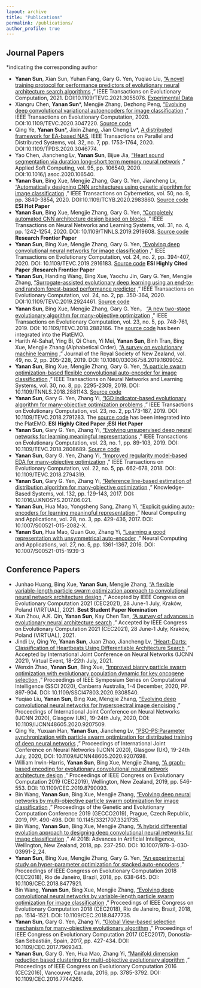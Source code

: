 ```yaml
---
layout: archive
title: "Publications"
permalink: /publications/
author_profile: true
---
```


## Journal Papers

*indicating the corresponding author
* **Yanan Sun**, Xian Sun, Yuhan Fang, Gary G. Yen, Yuqiao Liu, [“A novel training protocol for performance predictors of evolutionary neural architecture search algorithms](https://ieeexplore.ieee.org/document/9336721) ,” IEEE Transactions on Evolutionary Computation, 2021. DOI:10.1109/TEVC.2021.3055076. [Experimental Data](https://github.com/yn-sun/PRI)
* Xiangru Chen, **Yanan Sun***, Mengjie Zhang, Dezhong Peng, [“Evolving deep convolutional variational autoencoders for image classification](https://ieeexplore.ieee.org/document/9306892) ,” IEEE Transactions on Evolutionary Computation, 2020. DOI:10.1109/TEVC.2020.3047220. [Source code](https://github.com/yn-sun/evovae)
* Qing Ye, **Yanan Sun***, Jixin Zhang, Jian Cheng Lv*, [A distributed framework for EA-based NAS](https://ieeexplore.ieee.org/document/9305984), IEEE Transactions on Parallel and Distributed Systems, vol. 32, no. 7, pp. 1753-1764, 2020. DOI:10.1109/TPDS.2020.3046774.
* Yao Chen, Jiancheng Lv, **Yanan Sun**, Bijue Jia, [“Heart sound segmentation via duration long–short term memory neural network](https://www.sciencedirect.com/science/article/abs/pii/S1568494620304798) ,” Applied Soft Computing, vol. 95, pp. 106540, 2020. DOI:10.1016/j.asoc.2020.106540.
* **Yanan Sun**, Bing Xue, Mengjie Zhang, Gary G. Yen, Jiancheng Lv, [“Automatically designing CNN architectures using genetic algorithm for image classification](https://ieeexplore.ieee.org/document/9075201) ,” IEEE Transactions on Cybernetics, vol. 50, no. 9, pp. 3840-3854, 2020. DOI:10.1109/TCYB.2020.2983860. [Source code](https://github.com/yn-sun/cnn-ga) **ESI Hot Paper**
* **Yanan Sun**, Bing Xue, Mengjie Zhang, Gary G. Yen, [“Completely automated CNN architecture design based on blocks](https://ieeexplore.ieee.org/document/8742788/) ,” IEEE Transactions on Neural Networks and Learning Systems, vol. 31, no. 4, pp. 1242-1254, 2020. DOI: 10.1109/TNNLS.2019.2919608. [Source code](https://github.com/yn-sun/ea-cnn) **Research Frontier Paper**
* **Yanan Sun**, Bing Xue, Mengjie Zhang, Gary G. Yen, [“Evolving deep convolutional neural networks for image classification](https://ieeexplore.ieee.org/abstract/document/8712430) ,” IEEE Transactions on Evolutionary Computation, vol. 24, no. 2, pp. 394-407, 2020. DOI: 10.1109/TEVC.2019.2916183. [Source code](https://github.com/yn-sun/evocnn) **ESI Highly Cited Paper**&nbsp;;**Research Frontier Paper**
* **Yanan Sun**, Handing Wang, Bing Xue, Yaochu Jin, Gary G. Yen, Mengjie Zhang, [“Surrogate-assisted evolutionary deep learning using an end-to-end random forest-based performance predictor](https://ieeexplore.ieee.org/document/8744404) ,” IEEE Transactions on Evolutionary Computation, vol. 24, no. 2, pp. 350-364, 2020. DOI:10.1109/TEVC.2019.2924461. [Source code](https://github.com/yn-sun/e2epp)
* **Yanan Sun**, Bing Xue, Mengjie Zhang, Gary G. Yen， [“A new two-stage evolutionary algorithm for many-objective optimization](https://ieeexplore.ieee.org/document/8540041/) ,” IEEE Transactions on Evolutionary Computation, vol. 23, no. 5, pp. 748-761, 2019. DOI: 10.1109/TEVC.2018.2882166. The [source code](https://github.com/BIMK/PlatEMO/tree/master/PlatEMO/Algorithms/MaOEA-IT) has been integrated into the PlatEMO.
* Harith Al-Sahaf, Ying Bi, Qi Chen, Yi Mei, **Yanan Sun**, Binh Tran, Bing Xue, Mengjie Zhang (Alphabetical Order), [“A survey on evolutionary machine learning](https://www.tandfonline.com/doi/abs/10.1080/03036758.2019.1609052) ,” Journal of the Royal Society of New Zealand, vol. 49, no. 2, pp. 205-228, 2019. DOI: 10.1080/03036758.2019.1609052.
* **Yanan Sun**, Bing Xue, Mengjie Zhang, Gary G. Yen, [“A particle swarm optimization-based flexible convolutional auto-encoder for image classification](https://ieeexplore.ieee.org/document/8571181/) ,” IEEE Transactions on Neural Networks and Learning Systems, vol. 30, no. 8, pp. 2295-2309, 2019. DOI: 10.1109/TNNLS.2018.2881143. [Source code](https://github.com/yn-sun/evocae)
* **Yanan Sun**, Gary G. Yen, Zhang Yi, [“IGD indicator-based evolutionary algorithm for many-objective optimization problems](https://ieeexplore.ieee.org/document/8249827/) ,” IEEE Transactions on Evolutionary Computation, vol. 23, no. 2, pp.173-187, 2019. DOI: 10.1109/TEVC.2018.2791283. The [source code](https://github.com/BIMK/PlatEMO/tree/master/PlatEMO/Algorithms/MaOEA-IGD) has been integrated into the PlatEMO. **ESI Highly Cited Paper**&nbsp;;**ESI Hot Paper**
* **Yanan Sun**, Gary G. Yen, Zhang Yi, [“Evolving unsupervised deep neural networks for learning meaningful representations](https://ieeexplore.ieee.org/document/8300639/) ,” IEEE Transactions on Evolutionary Computation, vol. 23, no. 1, pp. 89-103, 2019. DOI: 10.1109/TEVC.2018.2808689. [Source code](https://github.com/yn-sun/eudnn)
* **Yanan Sun**, Gary G. Yen, Zhang Yi, [“Improved regularity model-based EDA for many-objective optimization](https://www.sciencedirect.com/science/article/pii/S0950705117303015) ,” IEEE Transactions on Evolutionary Computation, vol. 22, no. 5, pp. 662-678, 2018. DOI: 10.1109/TEVC.2018.2794319.
* **Yanan Sun**, Gary G. Yen, Zhang Yi, [“Reference line-based estimation of distribution algorithm for many-objective optimization](https://www.sciencedirect.com/science/article/pii/S0950705117303015) ,” Knowledge-Based Systems, vol. 132, pp. 129-143, 2017. DOI: 10.1016/J.KNOSYS.2017.06.021.
* **Yanan Sun**, Hua Mao, Yongsheng Sang, Zhang Yi, [“Explicit guiding auto-encoders for learning meaningful representation](https://link.springer.com/article/10.1007%2Fs00521-015-2082-x) ,” Neural Computing and Applications, vol. 28, no. 3, pp. 429-436, 2017. DOI: 10.1007/S00521-015-2082-X.
* **Yanan Sun**, Hua Mao, Quan Guo, Zhang Yi, [“Learning a good representation with unsymmetrical auto-encoder](https://link.springer.com/article/10.1007/s00521-015-1939-3) ,” Neural Computing and Applications, vol. 27, no. 5, pp. 1361-1367, 2016. DOI: 10.1007/S00521-015-1939-3




## Conference Papers
* Junhao Huang, Bing Xue, **Yanan Sun**, Mengjie Zhang, [“A flexible variable-length particle swarm optimization approach to convolutional neural network architecture design](#) ,” Accepted by IEEE Congress on Evolutionary Computation 2021 (CEC2021), 28 June-1 July, Kraków, Poland (VIRTUAL), 2021. **Best Student Paper Nomination**
* Xun Zhou, A.K. Qin, **Yanan Sun**, Kay Chen Tan, [“A survey of advances in evolutionary neural architecture search](#) ,” Accepted by IEEE Congress on Evolutionary Computation 2021 (CEC2021), 28 June-1 July, Kraków, Poland (VIRTUAL), 2021.
* Jindi Lv, Qing Ye, **Yanan Sun**, Juan Zhao, Jiancheng Lv, [“Heart-Darts: Classification of Heartbeats Using Differentiable Architecture Search](#) ,” Accepted by International Joint Conference on Neural Networks (IJCNN 2021), Virtual Event, 18-22th July, 2021.
* Wenxin Zhao, **Yanan Sun**, Bing Xue, [“Improved bianry particle swarm optimization with evolutionary population dynamic for key oncogene selection](https://ieeexplore.ieee.org/abstract/document/9308540) ,” Proceedings of IEEE Symposium Series on Computational Intelligence (SSCI 2020), Canberra Australia, 1-4 December, 2020, PP. 897-904. DOI: 10.1109/SSCI47803.2020.9308540.
* Yuqiao Liu, **Yanan Sun**, Bing Xue, Mengjie Zhang, [“Evolving deep convolutional neural networks for hyperspectral image denoising](https://ieeexplore.ieee.org/document/9207509) ,” Proceedings of International Joint Conference on Neural Networks (IJCNN 2020), Glasgow (UK), 19-24th July, 2020, DOI: 10.1109/IJCNN48605.2020.9207509.
* Qing Ye, Yuxuan Han, **Yanan Sun**, Jiancheng Lv, [“PSO-PS:Parameter synchronization with particle swarm optimization for distributed training of deep neural networks](https://ieeexplore.ieee.org/document/9207698) ,” Proceedings of International Joint Conference on Neural Networks (IJCNN 2020), Glasgow (UK), 19-24th July, 2020, DOI: 10.1109/IJCNN48605.2020.9207698.
* William Irwin-Harris, **Yanan Sun**, Bing Xue, Mengjie Zhang, [“A graph-based encoding for evolutionary convolutional neural network architecture design](https://ieeexplore.ieee.org/document/8790093) ,” Proceedings of IEEE Congress on Evolutionary Computation 2019 (CEC2019), Wellington, New Zealand, 2019, pp. 546-553. DOI: 10.1109/CEC.2019.8790093.
* Bin Wang, **Yanan Sun**, Bing Xue, Mengjie Zhang, [“Evolving deep neural networks by multi-objective particle swarm optimization for image classification](https://dl.acm.org/doi/10.1145/3321707.3321735) ,” Proceedings of the Genetic and Evolutionary Computation Conference 2019 (GECCO2019), Prague, Czech Republic, 2019, PP. 490-498. DOI: 10.1145/3321707.3321735.
* Bin Wang, **Yanan Sun**, Bing Xue, Mengjie Zhang, [“A hybrid differential evolution approach to designing deep convolutional neural networks for image classification](https://link.springer.com/chapter/10.1007%2F978-3-030-03991-2_24) ,” AI 2018: Advances in Artificial Intelligence, Wellington, New Zealand, 2018, pp. 237-250. DOI: 10.1007/978-3-030-03991-2_24.
* **Yanan Sun**, Bing Xue, Mengjie Zhang, Gary G. Yen, [“An experimental study on hyper-parameter optimization for stacked auto-encoders](https://ieeexplore.ieee.org/document/8477921) ,” Proceedings of IEEE Congress on Evolutionary Computation 2018 (CEC2018), Rio de Janeiro, Brazil, 2018, pp. 638-645. DOI: 10.1109/CEC.2018.8477921.
* Bin Wang, **Yanan Sun**, Bing Xue, Mengjie Zhang, [“Evolving deep convolutional neural networks by variable-length particle swarm optimization for image classification](https://ieeexplore.ieee.org/abstract/document/8477735) ,” Proceedings of IEEE Congress on Evolutionary Computation 2018 (CEC2018), Rio de Janeiro, Brazil, 2018, pp. 1514-1521. DOI: 10.1109/CEC.2018.8477735.
* **Yanan Sun**, Gary G. Yen, Zhang Yi, [“Global View-based selection mechanism for many-objective evolutionary algorithm](https://ieeexplore.ieee.org/document/7969343) ,” Proceedings of IEEE Congress on Evolutionary Computation 2017 (CEC2017), Donostia-San Sebastián, Spain, 2017, pp. 427-434. DOI: 10.1109/CEC.2017.7969343.
* **Yanan Sun**, Gary G. Yen, Hua Mao, Zhang Yi, [“Manifold dimension reduction based clustering for multi-objective evolutionary algorithm](https://ieeexplore.ieee.org/document/7744269) ,” Proceedings of IEEE Congress on Evolutionary Computation 2016 (CEC2016), Vancouver, Canada, 2016, pp. 3785-3792. DOI: 10.1109/CEC.2016.7744269.
